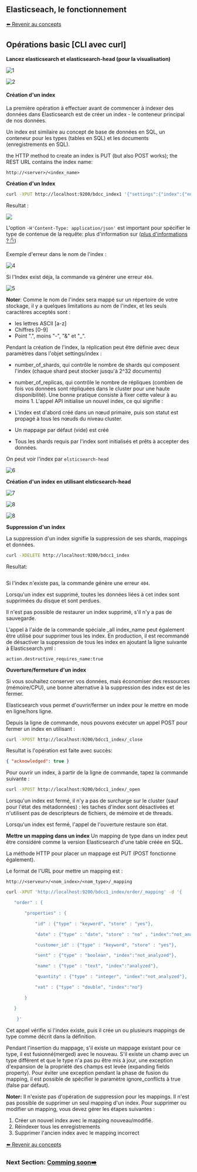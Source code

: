 ## Elasticseach, le fonctionnement

[:arrow_left: Revenir au concepts](./README.md)

## Opérations basic [CLI avec curl]

**Lancez elasticsearch et elasticsearch-head (pour la visualisation)**

![1](./screeshots/operations/1.JPG)

![2](./screeshots/operations/2.JPG)

#### Création d'un index

La première opération à effectuer avant de commencer à indexer des données dans Elasticsearch est de créer un index - le conteneur principal de nos données.

Un index est similaire au concept de base de données en SQL, un conteneur pour les types (tables en SQL) et les documents (enregistrements en SQL).

the HTTP method to create an index is PUT (but also POST works); the REST URL contains the index name:

`http://<server>/<index_name>`

**Création d'un Index**

```bash
curl -XPUT http://localhost:9200/bdcc_index1 '{"settings":{"index":{"number_of_shards" : 2,"number_of_replicas" : 1}}}' -H'Content-Type: application/json'

```

Resultat :

![](./screeshots/operations/3.JPG)

L'option `-H'Content-Type: application/json'` est important pour spécifier le type de contenue de la requête: plus d'information sur ([plus d'informations ? :hand:](https://www.elastic.co/blog/strict-content-type-checking-for-elasticsearch-rest-requests))

Exemple d'erreur dans le nom de l'index :

![4](./screeshots/operations/4.JPG)

Si l'Index exist déja, la commande va générer une erreur `404`.

![5](./screeshots/operations/5.JPG)

**Noter**: Comme le nom de l'index sera mappé sur un répertoire de votre stockage, il y a quelques limitations au nom de l'index, et les seuls caractères acceptés sont :

- les lettres ASCII [a-z]
- Chiffres [0-9]
- Point ".", moins "-", "&" et "\_".

Pendant la création de l'index, la réplication peut être définie avec deux paramètres dans l'objet settings/index :

- number_of_shards, qui contrôle le nombre de shards qui composent l'index (chaque shard peut stocker jusqu'à 2^32 documents)
- number_of_replicas, qui contrôle le nombre de répliques (combien de fois vos données sont répliquées dans le cluster pour une haute disponibilité). Une bonne pratique consiste à fixer cette valeur à au moins 1.
  L'appel API initialise un nouvel index, ce qui signifie :

- L'index est d'abord créé dans un nœud primaire, puis son statut est propagé à tous les nœuds du niveau cluster.
- Un mappage par défaut (vide) est créé
- Tous les shards requis par l'index sont initialisés et prêts à accepter des données.

On peut voir l'index par `elsticsearch-head`

![6](./screeshots/operations/6.JPG)

**Création d'un index en utilisant elsticsearch-head**

![7](./screeshots/operations/7.JPG)

![8](./screeshots/operations/8.JPG)

![8](./screeshots/operations/9.JPG)

[//]: <> (This is a comment )
[comment]: <> (This is a comment )

**Suppression d'un index**

La suppression d'un index signifie la suppression de ses shards, mappings et données.

```bash
curl -XDELETE http://localhost:9200/bdcc1_index
```

Resultat:

![]()

Si l'index n'existe pas, la commande génère une erreur `404`.

Lorsqu'un index est supprimé, toutes les données liées à cet index sont supprimées du disque et sont perdues.

Il n'est pas possible de restaurer un index supprimé, s'il n'y a pas de sauvegarde.

L'appel à l'aide de la commande spéciale \_all index_name peut également être utilisé pour supprimer tous les index. En production, il est recommandé de désactiver la suppression de tous les index en ajoutant la ligne suivante à Elasticsearch.yml :

```properties
action.destructive_requires_name:true

```

**Ouverture/fermeture d'un index**

Si vous souhaitez conserver vos données, mais économiser des ressources (mémoire/CPU), une bonne alternative à la suppression des index est de les fermer.

Elasticsearch vous permet d'ouvrir/fermer un index pour le mettre en mode en ligne/hors ligne.

Depuis la ligne de commande, nous pouvons exécuter un appel POST pour fermer un index en utilisant :

```bash
curl -XPOST http://localhost:9200/bdcc1_index/_close
```

Resultat is l'opération est faite avec succès:

```json
{ "acknowledged": true }
```

Pour ouvrir un index, à partir de la ligne de commande, tapez la commande suivante :

```bash
curl -XPOST http://localhost:9200/bdcc1_index/_open
```

Lorsqu'un index est fermé, il n'y a pas de surcharge sur le cluster (sauf pour l'état des métadonnées) : les taches d'index sont désactivées et n'utilisent pas de descripteurs de fichiers, de mémoire et de threads.

Lorsqu'un index est fermé, l'appel de l'ouverture restaure son état.

**Mettre un mapping dans un index**
Un mapping de type dans un index peut être considéré comme la version Elasticsearch d'une table créée en SQL.

La méthode HTTP pour placer un mappage est PUT (POST fonctionne également).

Le format de l'URL pour mettre un mapping est :

`http://<serveur>/<nom_index>/<nom_type>/_mapping`

```bash
curl -XPUT 'http://localhost:9200/bdcc1_index/order/_mapping' -d '{

   "order" : {

       "properties" : {

           "id" : {"type" : "keyword", "store" : "yes"},

           "date" : {"type" : "date", "store" : "no" , "index":"not_analyzed"},

           "customer_id" : {"type" : "keyword", "store" : "yes"},

           "sent" : {"type" : "boolean", "index":"not_analyzed"},

           "name" : {"type" : "text", "index":"analyzed"},

           "quantity" : {"type" : "integer", "index":"not_analyzed"},

           "vat" : {"type" : "double", "index":"no"}

       }

   }

    }'

```

Cet appel vérifie si l'index existe, puis il crée un ou plusieurs mappings de type comme décrit dans la définition.

Pendant l'insertion du mappage, s'il existe un mappage existant pour ce type, il est fusionné(merged) avec le nouveau. S'il existe un champ avec un type différent et que le type n'a pas pu être mis à jour, une exception d'expansion de la propriété des champs est levée (expanding fields property). Pour éviter une exception pendant la phase de fusion du mapping, il est possible de spécifier le paramètre ignore_conflicts à true (false par défaut).

**Noter:**
Il n'existe pas d'opération de suppression pour les mappings. Il n'est pas possible de supprimer un seul mapping d'un index. Pour supprimer ou modifier un mapping, vous devez gérer les étapes suivantes :

1. Créer un nouvel index avec le mapping nouveau/modifié.
2. Réindexer tous les enregistrements
3. Supprimer l'ancien index avec le mapping incorrect

[:arrow_left: Revenir au concepts](./README.md)

### Next Section: [Comming soon:arrow_right:](./concepts.md)
